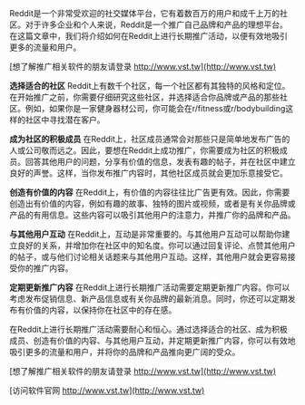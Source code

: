 Reddit是一个非常受欢迎的社交媒体平台，它有着数百万的用户和成千上万的社区。对于许多企业和个人来说，Reddit是一个推广自己品牌和产品的理想平台。在这篇文章中，我们将介绍如何在Reddit上进行长期推广活动，以便有效地吸引更多的流量和用户。

[想了解推广相关软件的朋友请登录 http://www.vst.tw](http://www.vst.tw)

**选择适合的社区**
Reddit上有数千个社区，每一个社区都有其独特的风格和定位。在开始推广之前，你需要仔细研究这些社区，并选择适合你品牌或产品的那些社区。例如，如果你是一家健身器材公司，你可能会在r/fitness或r/bodybuilding这样的社区中寻找潜在客户。

**成为社区的积极成员**
在Reddit上，社区成员通常会对那些只是简单地发布广告的人或公司敬而远之。因此，要想在Reddit上成功推广，你需要成为社区的积极成员。回答其他用户的问题，分享有价值的信息，发表有趣的帖子，并在社区中建立良好的声誉。这样，当你发布推广内容时，其他社区成员就会更加乐意接受它。

**创造有价值的内容**
在Reddit上，有价值的内容往往比广告更有效。因此，你需要创造出有价值的内容，例如有趣的故事、独特的图片或视频，或者是有关你品牌或产品的有用信息。这些内容可以吸引其他用户的注意力，并推广你的品牌和产品。

**与其他用户互动**
在Reddit上，互动是非常重要的。与其他用户互动可以帮助你建立良好的关系，并增加你在社区中的知名度。你可以通过回复评论、点赞其他用户的帖子，或与他们讨论相关话题来与其他用户互动。这样，其他用户就会更容易接受你的推广内容。

**定期更新推广内容**
在Reddit上进行长期推广活动需要定期更新推广内容。你可以考虑发布促销信息、新产品信息或有关你品牌的最新消息。同时，你还可以定期发布有价值的内容，以保持你在社区中的存在感。

在Reddit上进行长期推广活动需要耐心和恒心。通过选择适合的社区、成为积极成员、创造有价值的内容、与其他用户互动，并定期更新推广内容，你可以有效地吸引更多的流量和用户，并将你的品牌和产品推向更广阔的受众。

[想了解推广相关软件的朋友请登录 http://www.vst.tw](http://www.vst.tw)


[访问软件官网 http://www.vst.tw](http://www.vst.tw)
